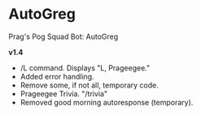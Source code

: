 # AutoGreg
Prag's Pog Squad Bot: AutoGreg

**v1.4**
- /L command. Displays "L, Prageegee."
- Added error handling.
- Remove some, if not all, temporary code.
- Prageegee Trivia. "/trivia"
- Removed good morning autoresponse (temporary).
